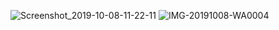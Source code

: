 
![Screenshot_2019-10-08-11-22-11](https://user-images.githubusercontent.com/54838331/66367390-2c6e6080-e9be-11e9-952e-34af02c04a06.png)
![IMG-20191008-WA0004](https://user-images.githubusercontent.com/54838331/66366978-72c2c000-e9bc-11e9-8a65-57be0e53eda4.jpg)
